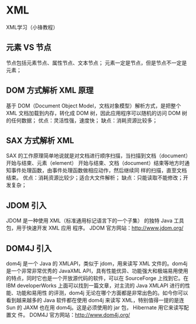 # XML
XML学习（小锋教程）

 元素 VS  节点
 --------
节点包括元素节点、属性节点、文本节点；
元素一定是节点，但是节点不一定是元素；

DOM  方式解析 XML  原理
------
基于 DOM（Document Object Model，文档对象模型）解析方式，是把整个 XML 文档加载到内存，转化成
DOM 树，因此应用程序可以随机的访问 DOM 树的任何数据；
优点：灵活性强，速度快；
缺点：消耗资源比较多；

SAX  方式解析 XML 
--------
SAX 的工作原理简单地说就是对文档进行顺序扫描，当扫描到文档（document）开始与结束、元素（element）
开始与结束、文档（document）结束等地方时通知事件处理函数，由事件处理函数做相应动作，然后继续同
样的扫描，直至文档结束。
优点：消耗资源比较少；适合大文件解析；
缺点：只能读取不能修改；开发复杂；

JDOM  引入
---------
JDOM 是一种使用 XML（标准通用标记语言下的一个子集） 的独特 Java 工具包，用于快速开发 XML 应用
程序。
JDOM 官方网站：http://www.jdom.org/

DOM4J  引入
----------
dom4j 是一个 Java 的 XMLAPI，类似于 jdom，用来读写 XML 文件的。dom4j 是一个非常非常优秀的 JavaXML
API，具有性能优异、功能强大和极端易用使用的特点，同时它也是一个开放源代码的软件，可以在 SourceForge
上找到它。在 IBM developerWorks 上面可以找到一篇文章，对主流的 Java XMLAPI 进行的性能、功能和易用性
的评测，dom4j 无论在哪个方面都是非常出色的。如今你可以看到越来越多的 Java 软件都在使用 dom4j 来读写
XML，特别值得一提的是连 Sun 的 JAXM 也在用 dom4j。这是必须使用的 jar 包， Hibernate 用它来读写配置文
件。
DOM4J 官方网站：http://www.dom4j.org/
